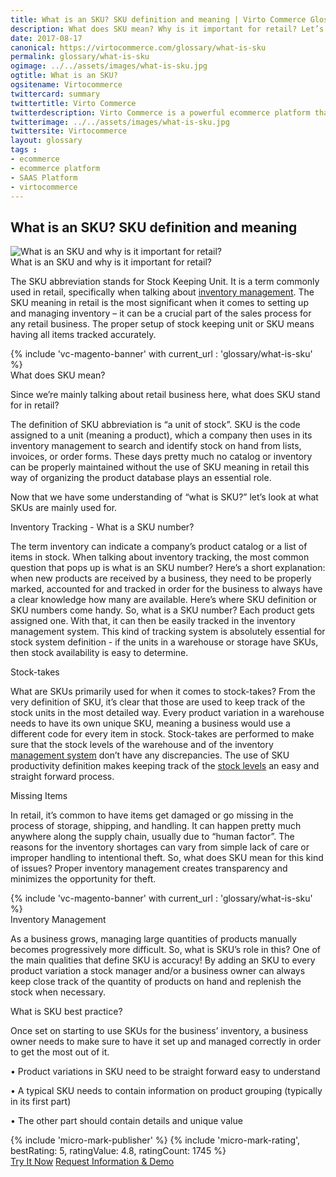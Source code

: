 ```yaml
--- 
title: What is an SKU? SKU definition and meaning | Virto Commerce Glossary
description: What does SKU mean? Why is it important for retail? Let’s look at what SKUs are mainly used for in this article.
date: 2017-08-17 
canonical: https://virtocommerce.com/glossary/what-is-sku
permalink: glossary/what-is-sku
ogimage: ../../assets/images/what-is-sku.jpg
ogtitle: What is an SKU?
ogsitename: Virtocommerce
twittercard: summary
twittertitle: Virto Commerce
twitterdescription: Virto Commerce is a powerful ecommerce platform that includes everything you need to create an online store and sell online. Try it free with Free Community License
twitterimage: ../../assets/images/what-is-sku.jpg
twittersite: Virtocommerce
layout: glossary
tags : 
- ecommerce
- ecommerce platform
- SAAS Platform
- virtocommerce 
---
```

<section itemscope itemtype="http://schema.org/Article">
    <meta itemprop="author" content="Virtocommerce">
    <meta itemprop="datePublished" content="2017-08-17">
    <meta itemprop="dateModified" content="2018-02-22">
    <div itemprop="articleBody" class="business-cnt">
        <div itemprop="mainEntityOfPage" class="head __cart">
            <h1 itemprop="headline" class="title">What is an SKU? SKU definition and meaning</h1>
        </div>
        <span itemprop="image" itemscope itemtype="https://schema.org/ImageObject">
            <img itemprop="url contentUrl" alt="What is an SKU and why is it important for retail?" src="assets/images/what-is-sku.jpg" />
            <meta itemprop="width" content="412">
            <meta itemprop="height" content="336">
        </span>
        <div class="section-title">What is an SKU and why is it important for retail?</div>
        <p class="text">
            The SKU abbreviation stands for Stock Keeping Unit. It is a term commonly used in retail, specifically when talking about <a href="{{ '/glossary/what-is-inventory-management' | absolute_url }}">inventory management</a>. The SKU meaning in retail is the most significant when it comes to setting up and managing inventory – it can be a crucial part of the sales process for any retail business. The proper setup of stock keeping unit or SKU means having all items tracked accurately.
        </p>
        {% include 'vc-magento-banner' with current_url : 'glossary/what-is-sku' %}
        <div class="section-title">What does SKU mean?</div>
        <p class="text">
            Since we’re mainly talking about retail business here, what does SKU stand for in retail?
        </p>
        <p class="text">
            The definition of SKU abbreviation is “a unit of stock”. SKU is the code assigned to a unit (meaning a product), which a company then uses in its inventory management to search and identify stock on hand from lists, invoices, or order forms. These days pretty much no catalog or inventory can be properly maintained without the use of SKU meaning in retail this way of organizing the product database plays an essential role.
        </p>
        <p class="text">
            Now that we have some understanding of “what is SKU?” let’s look at what SKUs are mainly used for.
        </p>
        <div class="section-title">Inventory Tracking - What is a SKU number?</div>
        <p class="text">
            The term inventory can indicate a company’s product catalog or a list of items in stock. When talking about inventory tracking, the most common question that pops up is what is an SKU number? Here’s a short explanation: when new products are received by a business, they need to be properly marked, accounted for and tracked in order for the business to always have a clear knowledge how many are available. Here’s where SKU definition or SKU numbers come handy. So, what is a SKU number? Each product gets assigned one.  With that, it can then be easily tracked in the inventory management system. This kind of tracking system is absolutely essential for stock system definition - if the units in a warehouse or storage have SKUs, then stock availability is easy to determine.
        </p>
        <div class="section-title">Stock-takes</div>
        <p class="text">
            What are SKUs primarily used for when it comes to stock-takes? From the very definition of SKU, it’s clear that those are used to keep track of the stock units in the most detailed way. Every product variation in a warehouse needs to have its own unique SKU, meaning a business would use a different code for every item in stock. Stock-takes are performed to make sure that the stock levels of the warehouse and of the inventory <a href="{{ 'https://virtocommerce.com/order-management-software' | absolute_url }}"> management system</a> don’t have any discrepancies. The use of SKU productivity definition makes keeping track of the <a href="{{ '/glossary/how-to-calculate-safety-stock' | absolute_url }}">stock levels</a> an easy and straight forward process.
        </p>
        <div class="section-title">Missing Items</div>
        <p class="text">
            In retail, it’s common to have items get damaged or go missing in the process of storage, shipping, and handling. It can happen pretty much anywhere along the supply chain, usually due to “human factor”. The reasons for the inventory shortages can vary from simple lack of care or improper handling to intentional theft. So, what does SKU mean for this kind of issues? Proper inventory management creates transparency and minimizes the opportunity for theft.
        </p>
        {% include 'vc-magento-banner' with current_url : 'glossary/what-is-sku' %}
        <div class="section-title">Inventory Management</div>
        <p class="text">
            As a business grows, managing large quantities of products manually becomes progressively more difficult. So, what is SKU’s role in this? One of the main qualities that define SKU is accuracy! By adding an SKU to every product variation a stock manager and/or a business owner can always keep close track of the quantity of products on hand and replenish the stock when necessary.
        </p>
        <div class="section-title">What is SKU best practice?</div>
        <p class="text">
            Once set on starting to use SKUs for the business’ inventory, a business owner needs to make sure to have it set up and managed correctly in order to get the most out of it.
        </p>
        <p class="text">•	Product variations in SKU need to be straight forward easy to understand</p>
        <p class="text">•	A typical SKU needs to contain information on product grouping (typically in its first part)</p>
        <p class="text">•	The other part should contain details and unique value</p>
        {% include 'micro-mark-publisher' %}
        {% include 'micro-mark-rating', bestRating: 5, ratingValue: 4.8, ratingCount: 1745 %}
        <div class="buttons">
            <a class="button fill" href="/try-now">Try It Now</a>
            <a class="button fill" href="/contact-us">Request Information & Demo</a>
        </div>
    </div>
</section>
